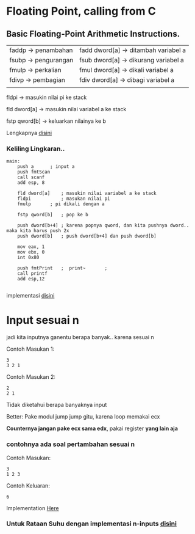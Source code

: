 # Floating Point, calling from C

## Basic Floating-Point Arithmetic Instructions.
		
|					|		  				|
|---------------------------------------|-----------------------------------------------|
|faddp 	->	penambahan		|	fadd dword[a]	-> ditambah variabel a  |
|fsubp	->	pengurangan		|	fsub dword[a]	-> dikurang variabel a  |
|fmulp	->	perkalian		|	fmul dword[a]	-> dikali variabel a    |
|fdivp	->	pembagian		|	fdiv dword[a]	-> dibagi variabel a	|
|					|						|

fldpi	-> 	masukin nilai pi ke stack

fld dword[a]	->	masukin nilai variabel a ke stack

fstp qword[b]   -> 	keluarkan nilainya  ke b

Lengkapnya [disini](https://github.com/auriza/x86)

### Keliling Lingkaran..

```      
main:
    push a		; input a
    push fmtScan
    call scanf
    add esp, 8
  
    fld dword[a]   	; masukin nilai variabel a ke stack
    fldpi			; masukan nilai pi
    fmulp		; pi dikali dengan a			
     
    fstp qword[b]  	; pop ke b
     
    push dword[b+4]	; karena popnya qword, dan kita pushnya dword.. maka kita harus push 2x
    push dword[b]	; push dword[b+4] dan push dword[b]
    
	mov eax, 1
    mov ebx, 0
    int 0x80
    
    push fmtPrint	;  print~		; 
    call printf
    add esp,12
 
```

implementasi [disini](https://github.com/realplayer123/asmOAK/blob/master/oak/Keliling%20Lingkaran.asm)


# Input sesuai n

jadi kita inputnya ganentu berapa banyak.. karena sesuai n

Contoh Masukan 1:
```
3
3 2 1
```

Contoh Masukan 2:
```
2
2 1
```

Tidak diketahui berapa banyaknya input

Better: Pake modul jump jump gitu, karena loop memakai ecx

**Counternya jangan pake ecx sama edx**, pakai register **yang lain aja**

### contohnya ada soal pertambahan sesuai n

Contoh Masukan:
```
3
1 2 3
```

Contoh Keluaran:
```
6
```

Implementation [Here](https://github.com/realplayer123/asmOAK/blob/master/oak/Add%20n-inputs.asm)


### Untuk Rataan Suhu dengan implementasi n-inputs [disini](https://github.com/realplayer123/asmOAK/blob/master/oak/Rataan%20Suhu.asm)

